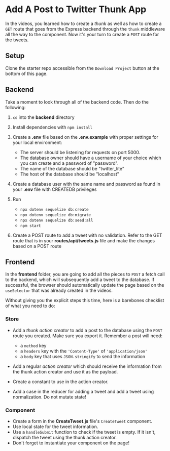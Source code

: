 # Add A Post to Twitter Thunk App

In the videos, you learned how to create a _thunk_ as well as how to create a
`GET` route that goes from the Express backend through the `thunk`
middleware all the way to the component. Now it's your turn to create a `POST`
route for the tweets.

## Setup

Clone the starter repo accessible from the `Download Project` button at the
bottom of this page.

## Backend

Take a moment to look through all of the backend code. Then do the following:

1. `cd` into the __backend__ directory
2. Install dependencies with `npm install`
3. Create a __.env__ file based on the __.env.example__ with proper settings for
   your local environment:
   - The server should be listening for requests on port 5000.
   - The database owner should have a username of your choice which you can
     create and a password of "password".
   - The name of the database should be "twitter_lite"
   - The host of the database should be "localhost"
4. Create a database user with the same name and password as found in your
   __.env__ file with CREATEDB privileges
5. Run

   - `npx dotenv sequelize db:create`
   - `npx dotenv sequelize db:migrate`
   - `npx dotenv sequelize db:seed:all`
   - `npm start`

6. Create a POST route to add a tweet with no validation. Refer to the GET route
   that is in your __routes/api/tweets.js__ file and make the changes based on a
   POST route

## Frontend

In the __frontend__ folder, you are going to add all the pieces to `POST` a
fetch call to the backend, which will subsequently add a tweet to the database.
If successful, the browser should automatically update the page based on the
`useSelector` that was already created in the videos.

Without giving you the explicit steps this time, here is a barebones checklist
of what you need to do:

### Store

- Add a _thunk action creator_ to add a post to the database using the `POST`
  route you created. Make sure you export it.
  Remember a post will need:

  - a `method` key
  - a `headers` key with the `'Content-Type'` of `'application/json'`
  - a `body` key that uses `JSON.stringify` to send the information

- Add a regular _action creator_ which should receive the information from the
  thunk action creator and use it as the payload.

- Create a constant to use in the action creator.

- Add a case in the reducer for adding a tweet and add a tweet using
  normalization. Do not mutate state!

### Component

- Create a form in the __CreateTweet.js__ file's `CreateTweet` component.
- Use local state for the tweet information.
- Use a `handleSubmit` function to check if the tweet is empty. If it isn't,
  dispatch the tweet using the thunk action creator.
- Don't forget to instantiate your component on the page!